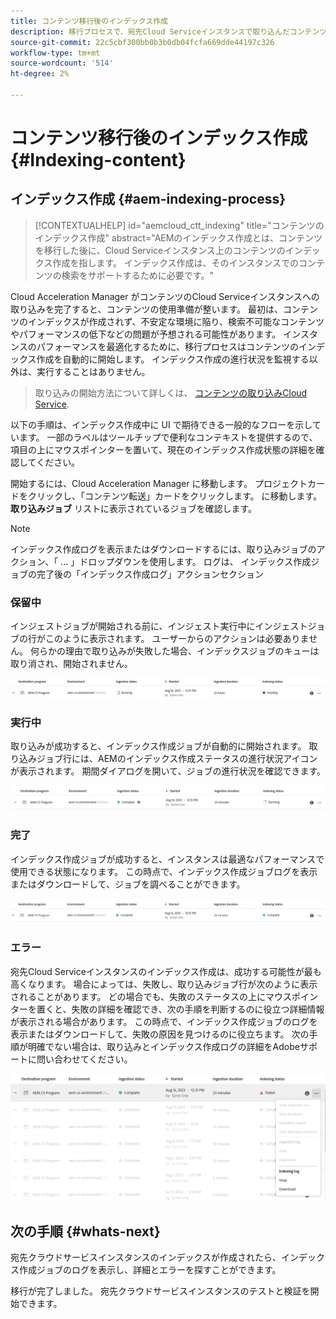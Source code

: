 ```yaml
---
title: コンテンツ移行後のインデックス作成
description: 移行プロセスで、宛先Cloud Serviceインスタンスで取り込んだコンテンツのインデックスを作成する方法を説明します。
source-git-commit: 22c5cbf300bb0b3b0db04fcfa669dde44197c326
workflow-type: tm+mt
source-wordcount: '514'
ht-degree: 2%

---
```


# コンテンツ移行後のインデックス作成 {#Indexing-content}

## インデックス作成 {#aem-indexing-process}

>[!CONTEXTUALHELP]
>id="aemcloud_ctt_indexing"
>title="コンテンツのインデックス作成"
>abstract="AEMのインデックス作成とは、コンテンツを移行した後に、Cloud Serviceインスタンス上のコンテンツのインデックス作成を指します。 インデックス作成は、そのインスタンスでのコンテンツの検索をサポートするために必要です。"

Cloud Acceleration Manager がコンテンツのCloud Serviceインスタンスへの取り込みを完了すると、コンテンツの使用準備が整います。 最初は、コンテンツのインデックスが作成されず、不安定な環境に陥り、検索不可能なコンテンツやパフォーマンスの低下などの問題が予想される可能性があります。
インスタンスのパフォーマンスを最適化するために、移行プロセスはコンテンツのインデックス作成を自動的に開始します。 インデックス作成の進行状況を監視する以外は、実行することはありません。

> 取り込みの開始方法について詳しくは、 [コンテンツの取り込みCloud Service](/help/journey-migration/content-transfer-tool/using-content-transfer-tool/ingesting-content.md).

以下の手順は、インデックス作成中に UI で期待できる一般的なフローを示しています。 一部のラベルはツールチップで便利なコンテキストを提供するので、項目の上にマウスポインターを置いて、現在のインデックス作成状態の詳細を確認してください。

開始するには、Cloud Acceleration Manager に移動します。 プロジェクトカードをクリックし、「コンテンツ転送」カードをクリックします。 に移動します。 **取り込みジョブ**
リストに表示されているジョブを確認します。

>[!NOTE]
>インデックス作成ログを表示またはダウンロードするには、取り込みジョブのアクション、「 ... 」ドロップダウンを使用します。 ログは、
> インデックス作成ジョブの完了後の「インデックス作成ログ」アクションセクション

### 保留中

インジェストジョブが開始される前に、インジェスト実行中にインジェストジョブの行がこのように表示されます。 ユーザーからのアクションは必要ありません。 何らかの理由で取り込みが失敗した場合、インデックスジョブのキューは取り消され、開始されません。

![画像](/help/journey-migration/content-transfer-tool/assets-indexing/pending.png)

### 実行中

取り込みが成功すると、インデックス作成ジョブが自動的に開始されます。 取り込みジョブ行には、AEMのインデックス作成ステータスの進行状況アイコンが表示されます。 期間ダイアログを開いて、ジョブの進行状況を確認できます。

![画像](/help/journey-migration/content-transfer-tool/assets-indexing/running.png)

### 完了

インデックス作成ジョブが成功すると、インスタンスは最適なパフォーマンスで使用できる状態になります。 この時点で、インデックス作成ジョブログを表示またはダウンロードして、ジョブを調べることができます。

![画像](/help/journey-migration/content-transfer-tool/assets-indexing/complete.png)

### エラー

宛先Cloud Serviceインスタンスのインデックス作成は、成功する可能性が最も高くなります。 場合によっては、失敗し、取り込みジョブ行が次のように表示されることがあります。 どの場合でも、失敗のステータスの上にマウスポインターを置くと、失敗の詳細を確認でき、次の手順を判断するのに役立つ詳細情報が表示される場合があります。 この時点で、インデックス作成ジョブのログを表示またはダウンロードして、失敗の原因を見つけるのに役立ちます。 次の手順が明確でない場合は、取り込みとインデックス作成ログの詳細をAdobeサポートに問い合わせてください。

![画像](/help/journey-migration/content-transfer-tool/assets-indexing/failed.png)

## 次の手順 {#whats-next}

宛先クラウドサービスインスタンスのインデックスが作成されたら、インデックス作成ジョブのログを表示し、詳細とエラーを探すことができます。

移行が完了しました。 宛先クラウドサービスインスタンスのテストと検証を開始できます。
